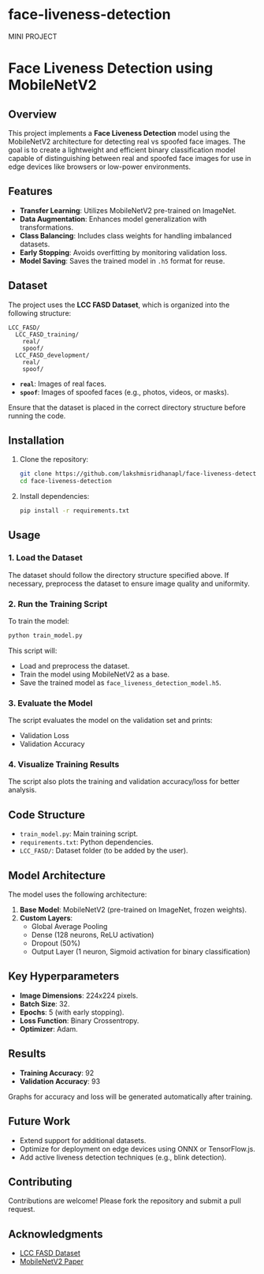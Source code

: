 # face-liveness-detection
MINI PROJECT

# Face Liveness Detection using MobileNetV2

## Overview
This project implements a **Face Liveness Detection** model using the MobileNetV2 architecture for detecting real vs spoofed face images. The goal is to create a lightweight and efficient binary classification model capable of distinguishing between real and spoofed face images for use in edge devices like browsers or low-power environments.

## Features
- **Transfer Learning**: Utilizes MobileNetV2 pre-trained on ImageNet.
- **Data Augmentation**: Enhances model generalization with transformations.
- **Class Balancing**: Includes class weights for handling imbalanced datasets.
- **Early Stopping**: Avoids overfitting by monitoring validation loss.
- **Model Saving**: Saves the trained model in `.h5` format for reuse.

## Dataset
The project uses the **LCC FASD Dataset**, which is organized into the following structure:
```
LCC_FASD/
  LCC_FASD_training/
    real/
    spoof/
  LCC_FASD_development/
    real/
    spoof/
```
- **`real`**: Images of real faces.
- **`spoof`**: Images of spoofed faces (e.g., photos, videos, or masks).

Ensure that the dataset is placed in the correct directory structure before running the code.

## Installation
1. Clone the repository:
   ```bash
   git clone https://github.com/lakshmisridhanapl/face-liveness-detection.git
   cd face-liveness-detection
   ```

2. Install dependencies:
   ```bash
   pip install -r requirements.txt
   ```

## Usage
### 1. Load the Dataset
The dataset should follow the directory structure specified above. If necessary, preprocess the dataset to ensure image quality and uniformity.

### 2. Run the Training Script
To train the model:
```bash
python train_model.py
```

This script will:
- Load and preprocess the dataset.
- Train the model using MobileNetV2 as a base.
- Save the trained model as `face_liveness_detection_model.h5`.

### 3. Evaluate the Model
The script evaluates the model on the validation set and prints:
- Validation Loss
- Validation Accuracy

### 4. Visualize Training Results
The script also plots the training and validation accuracy/loss for better analysis.

## Code Structure
- `train_model.py`: Main training script.
- `requirements.txt`: Python dependencies.
- `LCC_FASD/`: Dataset folder (to be added by the user).

## Model Architecture
The model uses the following architecture:
1. **Base Model**: MobileNetV2 (pre-trained on ImageNet, frozen weights).
2. **Custom Layers**:
   - Global Average Pooling
   - Dense (128 neurons, ReLU activation)
   - Dropout (50%)
   - Output Layer (1 neuron, Sigmoid activation for binary classification)

## Key Hyperparameters
- **Image Dimensions**: 224x224 pixels.
- **Batch Size**: 32.
- **Epochs**: 5 (with early stopping).
- **Loss Function**: Binary Crossentropy.
- **Optimizer**: Adam.

## Results
- **Training Accuracy**: 92
- **Validation Accuracy**: 93

Graphs for accuracy and loss will be generated automatically after training.

## Future Work
- Extend support for additional datasets.
- Optimize for deployment on edge devices using ONNX or TensorFlow.js.
- Add active liveness detection techniques (e.g., blink detection).

## Contributing
Contributions are welcome! Please fork the repository and submit a pull request.

## Acknowledgments
- [LCC FASD Dataset](https://www.kaggle.com/datasets/ahmedruhshan/lcc-fasd-casia-combined)
- [MobileNetV2 Paper](https://arxiv.org/abs/1801.04381)

